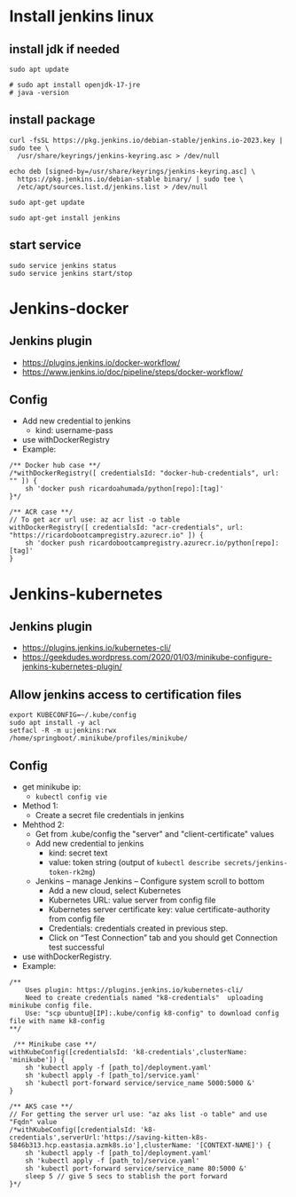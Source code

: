 # Install jenkins linux

## install jdk if needed
```
sudo apt update

# sudo apt install openjdk-17-jre
# java -version
```
## install package
```
curl -fsSL https://pkg.jenkins.io/debian-stable/jenkins.io-2023.key | sudo tee \
  /usr/share/keyrings/jenkins-keyring.asc > /dev/null

echo deb [signed-by=/usr/share/keyrings/jenkins-keyring.asc] \
  https://pkg.jenkins.io/debian-stable binary/ | sudo tee \
  /etc/apt/sources.list.d/jenkins.list > /dev/null

sudo apt-get update

sudo apt-get install jenkins
```

## start service
```
sudo service jenkins status
sudo service jenkins start/stop
```

# Jenkins-docker

## Jenkins plugin
- https://plugins.jenkins.io/docker-workflow/
- https://www.jenkins.io/doc/pipeline/steps/docker-workflow/
 
## Config
- Add new credential to jenkins
	+ kind: username-pass
- use withDockerRegistry
- Example:
```
/** Docker hub case **/                
/*withDockerRegistry([ credentialsId: "docker-hub-credentials", url: "" ]) {
    sh 'docker push ricardoahumada/python[repo]:[tag]'
}*/

/** ACR case **/
// To get acr url use: az acr list -o table
withDockerRegistry([ credentialsId: "acr-credentials", url: "https://ricardobootcampregistry.azurecr.io" ]) {
    sh 'docker push ricardobootcampregistry.azurecr.io/python[repo]:[tag]'
}
```

# Jenkins-kubernetes

## Jenkins plugin
- https://plugins.jenkins.io/kubernetes-cli/
- https://geekdudes.wordpress.com/2020/01/03/minikube-configure-jenkins-kubernetes-plugin/

## Allow jenkins access to certification files
```
export KUBECONFIG=~/.kube/config
sudo apt install -y acl
setfacl -R -m u:jenkins:rwx /home/springboot/.minikube/profiles/minikube/
```

## Config
- get minikube ip:
	+ `kubectl config vie`
- Method 1:
	+ Create a secret file credentials in jenkins
- Mehthod 2:
	+ Get from .kube/config the "server" and "client-certificate" values
	+ Add new credential to jenkins
		* kind: secret text
		* value: token string (output of `kubectl describe secrets/jenkins-token-rk2mg`)
	+ Jenkins – manage Jenkins – Configure system scroll to bottom
		* Add a new cloud, select Kubernetes
		* Kubernetes URL: value server from config file
		* Kubernetes server certificate key: value certificate-authority from config file
		* Credentials: credentials created in previous step.
		* Click on “Test Connection” tab and you should get Connection test successful
- use withDockerRegistry.
- Example:
```
/**
    Uses plugin: https://plugins.jenkins.io/kubernetes-cli/
    Need to create credentials named "k8-credentials"  uploading minikube config file.
    Use: "scp ubuntu@[IP]:.kube/config k8-config" to download config file with name k8-config
**/

 /** Minikube case **/                
withKubeConfig([credentialsId: 'k8-credentials',clusterName: 'minikube']) {
    sh 'kubectl apply -f [path_to]/deployment.yaml'
    sh 'kubectl apply -f [path_to]/service.yaml'
    sh 'kubectl port-forward service/service_name 5000:5000 &'
}

/** AKS case **/                
// For getting the server url use: "az aks list -o table" and use "Fqdn" value
/*withKubeConfig([credentialsId: 'k8-credentials',serverUrl:'https://saving-kitten-k8s-5846b313.hcp.eastasia.azmk8s.io'],clusterName: '[CONTEXT-NAME]') {
    sh 'kubectl apply -f [path_to]/deployment.yaml'
    sh 'kubectl apply -f [path_to]/service.yaml'
    sh 'kubectl port-forward service/service_name 80:5000 &'
    sleep 5 // give 5 secs to stablish the port forward
}*/

```